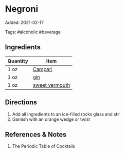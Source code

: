 # Negroni

Added: 2021-02-17

Tags: #alcoholic #beverage

## Ingredients

| Quantity | Item                                          |
| -------- | --------------------------------------------- |
| 1 oz     | [Campari](../_ingredients/campari.md)         |
| 1 oz     | [gin](../_ingredients/gin.md)                 |
| 1 oz     | [sweet vermouth](../_ingredients/vermouth.md) |

## Directions

1. Add all ingredients to an ice-filled rocks glass and stir
2. Garnish with an orange wedge or twist

## References & Notes

1. The Periodic Table of Cocktails

